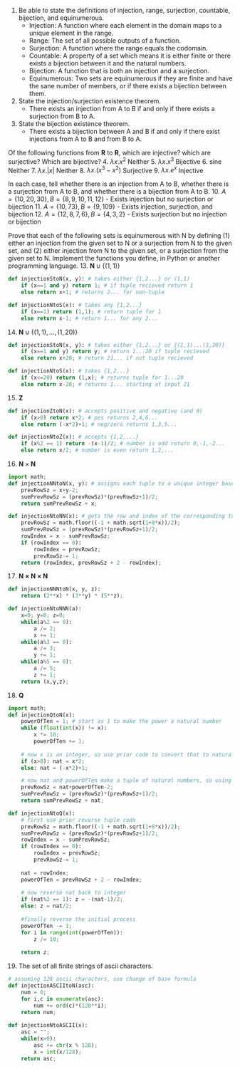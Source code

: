 
1. Be able to state the definitions of injection, range, surjection, countable, bijection, and equinumerous.
	- Injection: A function where each element in the domain maps to a unique element in the range.
	- Range: The set of all possible outputs of a function.
	- Surjection: A function where the range equals the codomain.
	- Countable: A property of a set which means it is either finite or there exists a bijection between it and the natural numbers.
	- Bijection: A function that is both an injection and a surjection.
	- Equinumerous: Two sets are equinumerous if they are finite and have the sane number of members, or if there exists a bijection between them.
1. State the injection/surjection existence theorem.
	- There exists an injection from A to B if and only if there exists a surjection from B to A.
2. State the bijection existence theorem.
	- There exists a bijection between A and B if and only if there exist injections from A to B and from B to A.

Of the following functions from $\mathbf R$ to $\mathbf R$, which are injective? which are surjective? Which are bijective?
4. $λx.x^2$              Neither
5. $λx.x^3$              Bijective
6. sine                Neither
7. $λx. |x|$             Neither
8. $λx.(x^3 - x^2)$  Surjective
9. $λx. e^x$              Injective

In each case, tell whether there is an injection from A to B, whether there is a surjection from A to B, and whether there is a bijection from A to B.
10. $A = \{10,20,30\}, B = \{8, 9, 10, 11, 12\}$
	- Exists injection but no surjection or bijection
11. $A = \{10, 73\}, B = \{9,109\}$
	- Exists injection, surjection, and bijection
12. $A=\{12,8,7,6\},B=\{4,3,2\}$
	- Exists surjection but no injection or bijection

Prove that each of the following sets is equinumerous with N by defining (1) either an injection from the given set to N or a surjection from N to the given set, and (2) either injection from N to the given set, or a surjection from the given set to N. Implement the functions you define, in Python or another programming language.
13. $\mathbf N \cup \{(1,1)\}$  
```python
def injectionStoN(x, y): # takes either {1,2...} or (1,1)
	if (x==1 and y) return 1; # if tuple recieved return 1
	else return x+1; # returns 2... for non-tuple

def injectionNtoS(x): # takes any {1,2...}
	if (x==1) return (1,1); # return tuple for 1
	else return x-1; # return 1... for any 2...
```
14. $\mathbf N \cup \{(1,1),\ldots,(1,20)\}$
```python
def injectionStoN(x, y): # takes either {1,2...} or {(1,1)...(1,20)}
	if (x==1 and y) return y; # return 1...20 if tuple recieved
	else return x+20; # return 21... if not tuple recieved

def injectionNtoS(x): # takes {1,2...}
	if (x<=20) return (1,x); # returns tuple for 1...20
	else return x-20; # returns 1... starting at input 21
```
15. $\mathbf Z$
```python
def injectionZtoN(x): # accepts positive and negative (and 0)
	if (x>0) return x*2; # pos returns 2,4,6...
	else return (-x*2)+1; # neg/zero returns 1,3,5...

def injectionNtoZ(x): # accepts {1,2,...}
	if (x%2 == 1) return -(x-1)/2; # number is odd return 0,-1,-2...
	else return x/2; # number is even return 1,2,...
```
16. $\mathbf N\times \mathbf N$
```python
import math;
def injectionNNtoN(x, y): # assigns each tuple to a unique integer based on its position in a 2d matrix, using diagonal rows
	prevRowSz = x+y-2;
	sumPrevRowSz = (prevRowSz)*(prevRowSz+1)/2;
	return sumPrevRowSz + x;

def injectionNtoNN(x): # gets the row and index of the corresponding tuple using the inverse of the previous function
	prevRowSz = math.floor((-1 + math.sqrt(1+8*x))/2);
	sumPrevRowSz = (prevRowSz)*(prevRowSz+1)/2;
	rowIndex = x - sumPrevRowSz;
	if (rowIndex == 0):
		rowIndex = prevRowSz;
		prevRowSz-= 1;
	return (rowIndex, prevRowSz + 2 - rowIndex);	
```
17. $\mathbf{N\times N\times N}$
```python
def injectionNNNtoN(x, y, z):
	return (2**x) * (3**y) * (5**z);

def injectionNtoNNN(a):
	x=0; y=0; z=0;
	while(a%2 == 0):
		a /= 2;
		x += 1;
	while(a%3 == 0):
		a /= 3;
		y += 1;
	while(a%5 == 0):
		a /= 5;
		z += 1;
	return (x,y,z);
```
18. $\mathbf Q$
```python
import math;
def injectionQtoN(x):
	powerOfTen = 1; # start as 1 to make the power a natural number
	while (float(int(x)) != x):
		x *= 10;
		powerOfTen += 1;
	
	# now x is an integer, so use prior code to convert that to natural number
	if (x>0): nat = x*2;
	else: nat = (-x*2)+1;

	# now nat and powerOfTen make a tuple of natural numbers, so using code from above to convert that to a single natural number
	prevRowSz = nat+powerOfTen-2;
	sumPrevRowSz = (prevRowSz)*(prevRowSz+1)/2;
	return sumPrevRowSz + nat;

def injectionNtoQ(x):
	# first use prior reverse tuple code
	prevRowSz = math.floor((-1 + math.sqrt(1+8*x))/2);
	sumPrevRowSz = (prevRowSz)*(prevRowSz+1)/2;
	rowIndex = x - sumPrevRowSz;
	if (rowIndex == 0):
		rowIndex = prevRowSz;
		prevRowSz-= 1;
	
	nat = rowIndex;
	powerOfTen = prevRowSz + 2 - rowIndex;
	
	# now reverse nat back to integer
	if (nat%2 == 1): z = -(nat-1)/2;
	else: z = nat/2; 
	
	#finally reverse the initial process
	powerOfTen -= 1;
	for i in range(int(powerOfTen)):
		z /= 10;
	
	return z;
```
19. The set of all finite strings of ascii characters.
```python
# assuming 128 ascii characters, use change of base formula
def injectionASCIItoN(asc):
	num = 0;
	for i,c in enumerate(asc):
		num += ord(c)*(128**i);
	return num;
	
def injectionNtoASCII(x):
	asc = "";
	while(x>0):
		asc += chr(x % 128);
		x = int(x/128);
	return asc;
```